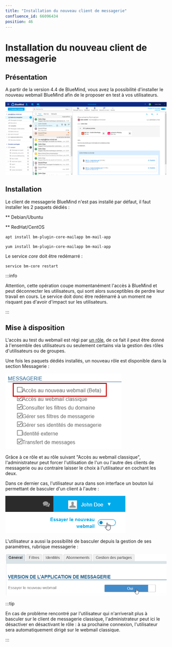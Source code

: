 ```yaml
---
title: "Installation du nouveau client de messagerie"
confluence_id: 66096434
position: 46
---
```

# Installation du nouveau client de messagerie


## Présentation

A partir de la version 4.4 de BlueMind, vous avez la possibilité d'installer le nouveau webmail BlueMind afin de le proposer en test à vos utilisateurs.

![](../attachments/66096434/66100040.png)


## Installation

Le client de messagerie BlueMind n'est pas installé par défaut, il faut installer les 2 paquets dédiés :


**
Debian/Ubuntu


**
RedHat/CentOS


```
apt install bm-plugin-core-mailapp bm-mail-app
```


```
yum install bm-plugin-core-mailapp bm-mail-app
```


Le service *core* doit être redémarré :


```
service bm-core restart
```


:::info

Attention, cette opération coupe momentanément l'accès à BlueMind et peut déconnecter les utilisateurs, qui sont alors susceptibles de perdre leur travail en cours. Le service doit donc être redémarré à un moment ne risquant pas d'avoir d'impact sur les utilisateurs.

:::

## Mise à disposition

L'accès au test du webmail est régi par [un rôle](/Guide_de_l_administrateur/Gestion_des_entités/Utilisateurs/Les_rôles_droits_d_accès_et_d_administration/), de ce fait il peut être donné à l'ensemble des utilisateurs ou seulement certains via la gestion des rôles d'utilisateurs ou de groupes.

Une fois les paquets dédiés installés, un nouveau rôle est disponible dans la section Messagerie :

![](../attachments/66096434/66100046.png)

Grâce à ce rôle et au rôle suivant "Accès au webmail classique", l'administrateur peut forcer l'utilisation de l'un ou l'autre des clients de messagerie ou au contraire laisser le choix à l'utilisateur en cochant les deux.

Dans ce dernier cas, l'utilisateur aura dans son interface un bouton lui permettant de basculer d'un client à l'autre :

![](../attachments/66096434/66100044.png)

L'utilisateur a aussi la possibilité de basculer depuis la gestion de ses paramètres, rubrique messagerie :

![](../attachments/66096434/66100043.png)


:::tip

En cas de problème rencontré par l'utilisateur qui n'arriverait plus à basculer sur le client de messagerie classique, l'administrateur peut ici le désactiver en désactivant le rôle : à sa prochaine connexion, l'utilisateur sera automatiquement dirigé sur le webmail classique.

:::


